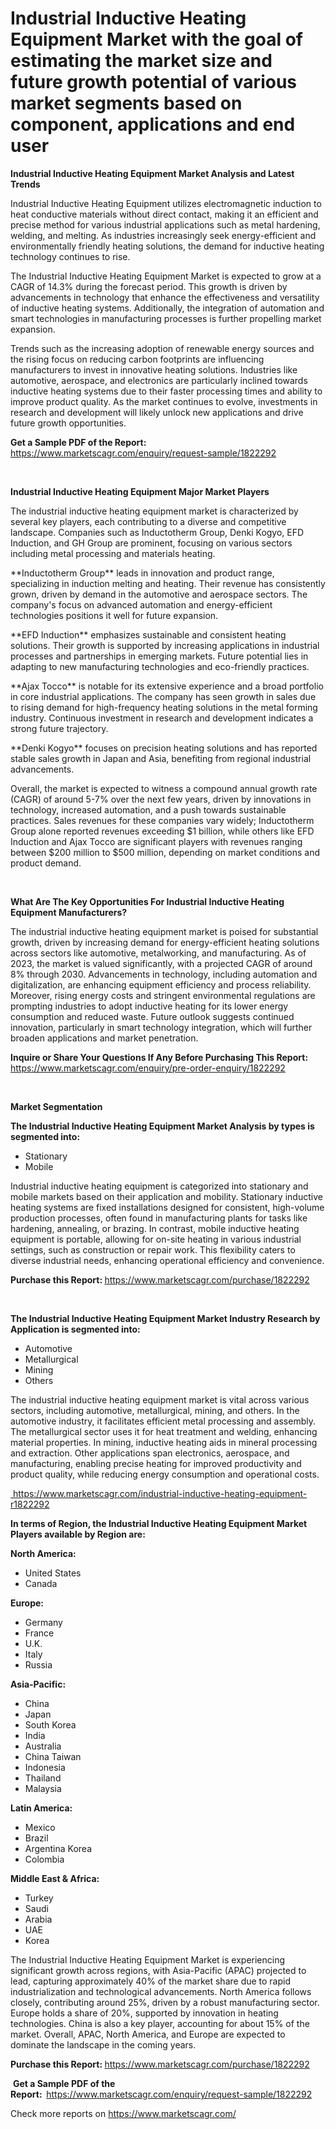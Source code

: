 <p><h1>Industrial Inductive Heating Equipment Market with the goal of estimating the market size and future growth potential of various market segments based on component, applications and end user</h1></p><p><strong>Industrial Inductive Heating Equipment Market Analysis and Latest Trends</strong></p>
<p><p>Industrial Inductive Heating Equipment utilizes electromagnetic induction to heat conductive materials without direct contact, making it an efficient and precise method for various industrial applications such as metal hardening, welding, and melting. As industries increasingly seek energy-efficient and environmentally friendly heating solutions, the demand for inductive heating technology continues to rise. </p><p>The Industrial Inductive Heating Equipment Market is expected to grow at a CAGR of 14.3% during the forecast period. This growth is driven by advancements in technology that enhance the effectiveness and versatility of inductive heating systems. Additionally, the integration of automation and smart technologies in manufacturing processes is further propelling market expansion. </p><p>Trends such as the increasing adoption of renewable energy sources and the rising focus on reducing carbon footprints are influencing manufacturers to invest in innovative heating solutions. Industries like automotive, aerospace, and electronics are particularly inclined towards inductive heating systems due to their faster processing times and ability to improve product quality. As the market continues to evolve, investments in research and development will likely unlock new applications and drive future growth opportunities.</p></p>
<p><strong>Get a Sample PDF of the Report:&nbsp;</strong> <a href="https://www.marketscagr.com/enquiry/request-sample/1822292?utm_campaign=1889&utm_medium=2&utm_source=Github&utm_content=ia&utm_term=27022025&utm_id=industrial-inductive-heating-equipment">https://www.marketscagr.com/enquiry/request-sample/1822292</a></p>
<p>&nbsp;</p>
<p><strong>Industrial Inductive Heating Equipment Major Market Players</strong></p>
<p><p>The industrial inductive heating equipment market is characterized by several key players, each contributing to a diverse and competitive landscape. Companies such as Inductotherm Group, Denki Kogyo, EFD Induction, and GH Group are prominent, focusing on various sectors including metal processing and materials heating.</p><p>**Inductotherm Group** leads in innovation and product range, specializing in induction melting and heating. Their revenue has consistently grown, driven by demand in the automotive and aerospace sectors. The company's focus on advanced automation and energy-efficient technologies positions it well for future expansion.</p><p>**EFD Induction** emphasizes sustainable and consistent heating solutions. Their growth is supported by increasing applications in industrial processes and partnerships in emerging markets. Future potential lies in adapting to new manufacturing technologies and eco-friendly practices.</p><p>**Ajax Tocco** is notable for its extensive experience and a broad portfolio in core industrial applications. The company has seen growth in sales due to rising demand for high-frequency heating solutions in the metal forming industry. Continuous investment in research and development indicates a strong future trajectory.</p><p>**Denki Kogyo** focuses on precision heating solutions and has reported stable sales growth in Japan and Asia, benefiting from regional industrial advancements. </p><p>Overall, the market is expected to witness a compound annual growth rate (CAGR) of around 5-7% over the next few years, driven by innovations in technology, increased automation, and a push towards sustainable practices. Sales revenues for these companies vary widely; Inductotherm Group alone reported revenues exceeding $1 billion, while others like EFD Induction and Ajax Tocco are significant players with revenues ranging between $200 million to $500 million, depending on market conditions and product demand.</p></p>
<p>&nbsp;</p>
<p><strong>What Are The Key Opportunities For Industrial Inductive Heating Equipment Manufacturers?</strong></p>
<p><p>The industrial inductive heating equipment market is poised for substantial growth, driven by increasing demand for energy-efficient heating solutions across sectors like automotive, metalworking, and manufacturing. As of 2023, the market is valued significantly, with a projected CAGR of around 8% through 2030. Advancements in technology, including automation and digitalization, are enhancing equipment efficiency and process reliability. Moreover, rising energy costs and stringent environmental regulations are prompting industries to adopt inductive heating for its lower energy consumption and reduced waste. Future outlook suggests continued innovation, particularly in smart technology integration, which will further broaden applications and market penetration.</p></p>
<p><strong>Inquire or Share Your Questions If Any Before Purchasing This Report:</strong> <a href="https://www.marketscagr.com/enquiry/pre-order-enquiry/1822292?utm_campaign=1889&utm_medium=2&utm_source=Github&utm_content=ia&utm_term=27022025&utm_id=industrial-inductive-heating-equipment">https://www.marketscagr.com/enquiry/pre-order-enquiry/1822292</a></p>
<p>&nbsp;</p>
<p><strong>Market Segmentation</strong></p>
<p><strong>The Industrial Inductive Heating Equipment Market Analysis by types is segmented into:</strong></p>
<p><ul><li>Stationary</li><li>Mobile</li></ul></p>
<p><p>Industrial inductive heating equipment is categorized into stationary and mobile markets based on their application and mobility. Stationary inductive heating systems are fixed installations designed for consistent, high-volume production processes, often found in manufacturing plants for tasks like hardening, annealing, or brazing. In contrast, mobile inductive heating equipment is portable, allowing for on-site heating in various industrial settings, such as construction or repair work. This flexibility caters to diverse industrial needs, enhancing operational efficiency and convenience.</p></p>
<p><strong>Purchase this Report:&nbsp;</strong><a href="https://www.marketscagr.com/purchase/1822292?utm_campaign=1889&utm_medium=2&utm_source=Github&utm_content=ia&utm_term=27022025&utm_id=industrial-inductive-heating-equipment">https://www.marketscagr.com/purchase/1822292</a></p>
<p>&nbsp;</p>
<p><strong>The Industrial Inductive Heating Equipment Market Industry Research by Application is segmented into:</strong></p>
<p><ul><li>Automotive</li><li>Metallurgical</li><li>Mining</li><li>Others</li></ul></p>
<p><p>The industrial inductive heating equipment market is vital across various sectors, including automotive, metallurgical, mining, and others. In the automotive industry, it facilitates efficient metal processing and assembly. The metallurgical sector uses it for heat treatment and welding, enhancing material properties. In mining, inductive heating aids in mineral processing and extraction. Other applications span electronics, aerospace, and manufacturing, enabling precise heating for improved productivity and product quality, while reducing energy consumption and operational costs.</p></p>
<p><a href="https://www.marketscagr.com/industrial-inductive-heating-equipment-r1822292?utm_campaign=1889&utm_medium=2&utm_source=Github&utm_content=ia&utm_term=27022025&utm_id=industrial-inductive-heating-equipment">&nbsp;https://www.marketscagr.com/industrial-inductive-heating-equipment-r1822292</a></p>
<p><strong>In terms of Region, the Industrial Inductive Heating Equipment Market Players available by Region are:</strong></p>
<p>
    <p> <strong> North America: </strong>
        <ul>
            <li>United States</li>
            <li>Canada</li>
        </ul>
        </p> 
    <p> <strong> Europe: </strong>
        <ul>
            <li>Germany</li>
            <li>France</li>
            <li>U.K.</li>
            <li>Italy</li>
            <li>Russia</li>
        </ul>
        </p> 
    <p> <strong> Asia-Pacific: </strong>
        <ul>
            <li>China</li>
            <li>Japan</li>
            <li>South Korea</li>
            <li>India</li>
            <li>Australia</li>
            <li>China Taiwan</li>
            <li>Indonesia</li>
            <li>Thailand</li>
            <li>Malaysia</li>
        </ul>
        </p> 
    <p> <strong> Latin America: </strong>
        <ul>
            <li>Mexico</li>
            <li>Brazil</li>
            <li>Argentina Korea</li>
            <li>Colombia</li>
        </ul>
        </p> 
    <p> <strong> Middle East & Africa: </strong>
        <ul>
            <li>Turkey</li>
            <li>Saudi</li>
            <li>Arabia</li>
            <li>UAE</li>
            <li>Korea</li>
        </ul>
    </p>
    </p>
<p><p>The Industrial Inductive Heating Equipment Market is experiencing significant growth across regions, with Asia-Pacific (APAC) projected to lead, capturing approximately 40% of the market share due to rapid industrialization and technological advancements. North America follows closely, contributing around 25%, driven by a robust manufacturing sector. Europe holds a share of 20%, supported by innovation in heating technologies. China is also a key player, accounting for about 15% of the market. Overall, APAC, North America, and Europe are expected to dominate the landscape in the coming years.</p></p>
<p><strong>Purchase this Report: </strong><a href="https://www.marketscagr.com/purchase/1822292?utm_campaign=1889&utm_medium=2&utm_source=Github&utm_content=ia&utm_term=27022025&utm_id=industrial-inductive-heating-equipment">https://www.marketscagr.com/purchase/1822292</a></p>
<p>&nbsp;<strong>Get a Sample PDF of the Report:&nbsp;&nbsp;</strong><a href="https://www.marketscagr.com/enquiry/request-sample/1822292?utm_campaign=1889&utm_medium=2&utm_source=Github&utm_content=ia&utm_term=27022025&utm_id=industrial-inductive-heating-equipment">https://www.marketscagr.com/enquiry/request-sample/1822292</a></p>
<p><strong></strong></p>
<p>Check more reports on <a href="https://www.marketscagr.com/?utm_campaign=1889&utm_medium=2&utm_source=Github&utm_content=ia&utm_term=27022025&utm_id=industrial-inductive-heating-equipment">https://www.marketscagr.com/</a></p>